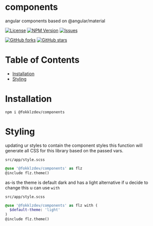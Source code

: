 
# components

angular components based on @angular/material

[![License](https://img.shields.io/github/license/fokklz/components?style=for-the-badge)](/LICENSE)
[![NPM Version](https://img.shields.io/npm/v/@fokklzdev/components?style=for-the-badge)](https://www.npmjs.com/package/@fokklzdev/components)
[![Issues](https://img.shields.io/github/issues/fokklz/components?style=for-the-badge)](https://github.com/fokklz/components/issues)


[![GitHub forks](https://img.shields.io/github/forks/fokklz/components.svg?style=social&label=Fork)](https://github.com/fokklz/components/fork)
[![GitHub stars](https://img.shields.io/github/stars/fokklz/components.svg?style=social&label=Star)](https://github.com/fokklz/components)

# Table of Contents

- [Installation](#installation)
- [Styling](#styling)

# Installation

```
npm i @fokklzdev/components
```

# Styling

updating ur styles to contain the component styles this function will generate all CSS for this library based on the passed vars.

`src/app/style.scss`
```scss
@use '@fokklzdev/components' as flz
@include flz.theme()
```

as-is the theme is default dark and has a light alternative if u decide to change this u can use `with`

`src/app/style.scss`
```scss
@use '@fokklzdev/components' as flz with (
  $default-theme: 'light'
)
@include flz.theme()
```
